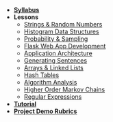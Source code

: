 - **[Syllabus](ReadMe.md)**
- **Lessons**
  - [Strings & Random Numbers](Lessons/RandomStrings.md)
  - [Histogram Data Structures](Lessons/Histograms.md)
  - [Probability & Sampling](Lessons/Probability.md)
  - [Flask Web App Development](Lessons/FlaskWebApp.md)
  - [Application Architecture](Lessons/Architecture.md)
  - [Generating Sentences](Lessons/Sentences.md)
  - [Arrays & Linked Lists](Lessons/ArraysLinkedLists.md)
  - [Hash Tables](Lessons/HashTables.md)
  - [Algorithm Analysis](Lessons/AlgorithmAnalysis.md)
  - [Higher Order Markov Chains](Lessons/MarkovChains.md)
  - [Regular Expressions](Lessons/RegularExpressions.md)
- **[Tutorial](https://make.sc/tweet-generator)**
- **[Project Demo Rubrics](https://docs.google.com/document/d/1a8xQX1xAWTZjuXjhPdeQc2-FkEcK5eJpqaAPtfFDqZE/edit?folder=1yzsaKL-ywY-2Gn_IgAKCoTtkWD8Wgx96)**
